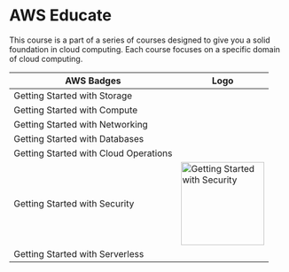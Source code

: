# AWS Educate

This course is a part of a series of courses designed to give you a solid foundation in cloud computing. Each course focuses on a specific domain of cloud computing.

| AWS Badges                            | Logo |
|---------------------------------------|---|
| Getting Started with Storage          |   |
| Getting Started with Compute          |   |
| Getting Started with Networking       |   |
| Getting Started with Databases        |   |
| Getting Started with Cloud Operations |   |
| Getting Started with Security         | <img src="https://github.com/user-attachments/assets/29973648-1646-4b7c-80e9-c5141c7f9deb" alt="Getting Started with Security" width="150"/>  |
| Getting Started with Serverless       |   |
